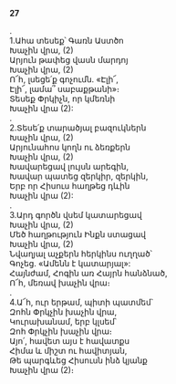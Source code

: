 **27**

.\
1.Ահա տեսեք՝ Գառն Աստծո\
Խաչին վրա, (2)\
Արյուն թափեց վասն մարդոյ\
Խաչին վրա, (2)\
Ո՜հ, լսեցե՛ք գոչումն. «Էլի՜,\
Էլի՜, լամա՞ սաբաքթանի»։\
Տեսեք Փրկիչն, որ կմեռնի\
Խաչին վրա (2):\
.\
2.Տեսե՛ք տարածյալ բազուկներն\
Խաչին վրա, (2)\
Արյունահոս կողն ու ձեռքերն\
Խաչին վրա, (2)\
Խավարեցավ լույսն արեգին,\
Խավար պատեց զերկիր, զերկին,\
Երբ որ Հիսուս հաղթեց դևին\
Խաչին վրա (2):\
.\
3.Արդ գործն վսեմ կատարեցավ\
Խաչին վրա, (2)\
Մեծ հաղթություն Ինքն ստացավ\
Խաչին վրա, (2)\
Նվաղյալ աչքերն հերկինս ուղղած՝\
Գոչեց. «Ամենն է կատարյալ»:\
Հայնժամ, Հոգին առ Հայրն հանձնած,\
Ո՜հ, մեռավ խաչին վրա։\
.\
4.Ա՜հ, ուր երթամ, պիտի պատմեմ`\
Զոհն Փրկչին խաչին վրա,\
Կուրախանամ, երբ կլսեմ՝\
Զոհ Փրկչին խաչին վրա։\
Այո՛, հավետ այս է հավատքս\
Հիմա և միշտ ու հավիտյան,\
Թե պարգևեց Հիսուսն ինձ կյանք\
Խաչին վրա (2)։
